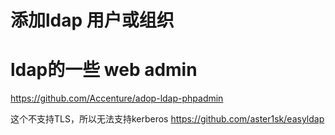 # 添加ldap 用户或组织



# ldap的一些 web admin

https://github.com/Accenture/adop-ldap-phpadmin

这个不支持TLS，所以无法支持kerberos
https://github.com/aster1sk/easyldap

